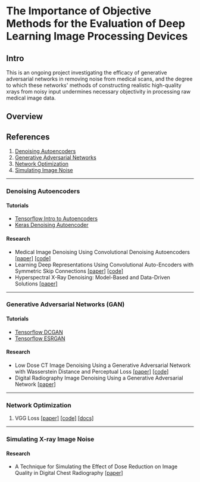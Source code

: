 # The Importance of Objective Methods for the Evaluation of Deep Learning Image Processing Devices

## Intro
This is an ongoing project investigating the efficacy of generative adversarial networks in removing noise from medical scans, and the degree to which these networks' methods of constructing realistic high-quality xrays from noisy input undermines necessary objectivity in processing raw medical image data.

## Overview

## References
1. [Denoising Autoencoders](#denoising-autoencoders)
2. [Generative Adversarial Networks](#generative-adversarial-networks-gan)
3. [Network Optimization]()
3. [Simulating Image Noise](#simulating-x-ray-image-noise)
---
### Denoising Autoencoders

#### Tutorials
- [Tensorflow Intro to Autoencoders](https://www.tensorflow.org/tutorials/generative/autoencoder?hl=en)
- [Keras Denoising Autoencoder](https://keras.io/examples/vision/autoencoder)

#### Research
- Medical Image Denoising Using Convolutional Denoising Autoencoders [[paper]](https://arxiv.org/pdf/1608.04667.pdf) [[code]](https://github.com/adam-mah/Medical-Image-Denoising/tree/53101562b75b44ec8722486a54d17cc961b4bbea)
- Learning Deep Representations Using Convolutional Auto-Encoders with Symmetric Skip Connections [[paper]](https://arxiv.org/pdf/1611.09119.pdf) [[code]](https://github.com/MS1997/Autoencoders-with-skip-connections)
- Hyperspectral X-Ray Denoising: Model-Based and Data-Driven Solutions [[paper]](https://nicobonne.github.io/assets/papers/eusipco_2019.pdf)

---

### Generative Adversarial Networks (GAN)

#### Tutorials
- [Tensorflow DCGAN](https://www.tensorflow.org/tutorials/generative/dcgan?hl=en)
- [Tensorflow ESRGAN](https://www.tensorflow.org/hub/tutorials/image_enhancing)

#### Research
- Low Dose CT Image Denoising Using a Generative Adversarial Network with Wasserstein Distance and Perceptual Loss [[paper]](https://www.ncbi.nlm.nih.gov/pmc/articles/PMC6021013/pdf/nihms973044.pdf) [[code]](https://github.com/yyqqss09/ldct_denoising)
- Digital Radiography Image Denoising Using a Generative Adversarial Network [[paper]](https://www.ncbi.nlm.nih.gov/pmc/articles/PMC6130336/pdf/xst-26-xst17356.pdf)
---

### Network Optimization
1. VGG Loss [[paper]](https://paperswithcode.com/method/vgg-loss) [[code]](https://colab.research.google.com/gist/jvishnuvardhan/dfd2cf563b1a3e255455b3c54e64d3b8/tf_30534_customloss.ipynb#scrollTo=e3TFz1m2n1sj) [[docs]](https://keras.io/api/applications/vgg/)

---
### Simulating X-ray Image Noise

#### Research
- A Technique for Simulating the Effect of Dose Reduction on Image Quality in Digital Chest Radiography [[paper]](https://www.ncbi.nlm.nih.gov/pmc/articles/PMC3043684/#CR4)
